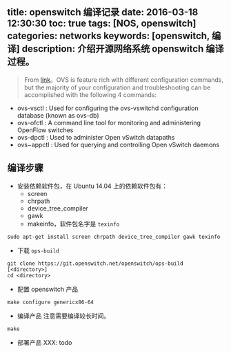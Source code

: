 title: openswitch 编译记录
date: 2016-03-18 12:30:30
toc: true
tags: [NOS, openswitch]
categories: networks
keywords: [openswitch, 编译]
description: 介绍开源网络系统 openswitch 编译过程。
---

> From [link](http://therandomsecurityguy.com/openvswitch-cheat-sheet/)。OVS is feature rich with different configuration commands, but the majority of your configuration and troubleshooting can be accomplished with the following 4 commands:
* ovs-vsctl : Used for configuring the ovs-vswitchd configuration database (known as ovs-db)
* ovs-ofctl : A command line tool for monitoring and administering OpenFlow switches
* ovs-dpctl : Used to administer Open vSwitch datapaths
* ovs−appctl : Used for querying and controlling Open vSwitch daemons

## 编译步骤

* 安装依赖软件包，在 Ubuntu 14.04 上的依赖软件包有：
  + screen
  + chrpath
  + device_tree_compiler
  + gawk
  + makeinfo，软件包名字是 `texinfo`

<!--more-->

```
sudo apt-get install screen chrpath device_tree_compiler gawk texinfo
```

* 下载 `ops-build`

```
git clone https://git.openswitch.net/openswitch/ops-build [<directory>]
cd <directory>
```

* 配置 openswitch 产品

```
make configure genericx86-64
```

* 编译产品
注意需要编译较长时间。

```
make
```

* 部署产品
XXX: todo
